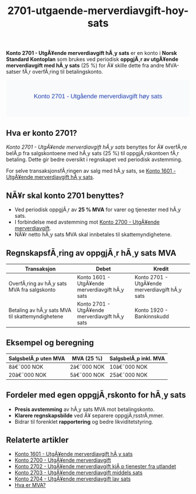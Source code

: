 ﻿---
title: "2701-utgaende-merverdiavgift-hoy-sats"
meta_title: "2701-utgaende-merverdiavgift-hoy-sats"
meta_description: '**Konto 2701 - UtgÃ¥ende merverdiavgift hÃ¸y sats** er en konto i **Norsk Standard Kontoplan** som brukes ved periodisk **oppgjÃ¸r av utgÃ¥ende merverdiavgift m...'
slug: 2701-utgaende-merverdiavgift-hoy-sats
type: blog
layout: pages/single
---

**Konto 2701 - UtgÃ¥ende merverdiavgift hÃ¸y sats** er en konto i **Norsk Standard Kontoplan** som brukes ved periodisk **oppgjÃ¸r av utgÃ¥ende merverdiavgift med hÃ¸y sats** (25 %) for Ã¥ skille dette fra andre MVA-satser fÃ¸r overfÃ¸ring til betalingskonto.

![Illustrasjon av konto 2701 UtgÃ¥ende merverdiavgift hÃ¸y sats](2701-utgaende-merverdiavgift-hoy-sats-image.svg)

## Hva er konto 2701?

*Konto 2701 - UtgÃ¥ende merverdiavgift hÃ¸y sats* benyttes for Ã¥ overfÃ¸re belÃ¸p fra salgskontoene med hÃ¸y sats (25 %) til oppgjÃ¸rskontoen fÃ¸r betaling. Dette gir bedre oversikt i regnskapet ved periodisk avstemming.

For selve transaksjonsfÃ¸ringen av salg med hÃ¸y sats, se [Konto 1601 - UtgÃ¥ende merverdiavgift hÃ¸y sats](/blogs/kontoplan/1601-utgaende-merverdiavgift-hoy-sats "Konto 1601 - UtgÃ¥ende merverdiavgift hÃ¸y sats").

## NÃ¥r skal konto 2701 benyttes?

* Ved periodisk oppgjÃ¸r av **25 % MVA** for varer og tjenester med hÃ¸y sats.
* I forbindelse med avstemming mot [Konto 2700 - UtgÃ¥ende merverdiavgift](/blogs/kontoplan/2700-utgaende-merverdiavgift "Konto 2700 - UtgÃ¥ende merverdiavgift").
* NÃ¥r netto hÃ¸y sats MVA skal innbetales til skattemyndighetene.

## RegnskapsfÃ¸ring av oppgjÃ¸r hÃ¸y sats MVA

| Transaksjon                                              | Debet                                                     | Kredit                                      |
|----------------------------------------------------------|-----------------------------------------------------------|----------------------------------------------|
| OverfÃ¸ring av hÃ¸y sats MVA fra salgskonto                | Konto 1601 - UtgÃ¥ende merverdiavgift hÃ¸y sats             | Konto 2701 - UtgÃ¥ende merverdiavgift hÃ¸y sats |
| Betaling av hÃ¸y sats MVA til skattemyndighetene          | Konto 2701 - UtgÃ¥ende merverdiavgift hÃ¸y sats             | Konto 1920 - Bankinnskudd                    |

## Eksempel og beregning

| SalgsbelÃ¸p uten MVA | MVA (25 %) | SalgsbelÃ¸p inkl. MVA |
|---------------------|------------|----------------------|
| 8â€¯000 NOK           | 2â€¯000 NOK  | 10â€¯000 NOK           |
| 20â€¯000 NOK          | 5â€¯000 NOK  | 25â€¯000 NOK           |

## Fordeler med egen oppgjÃ¸rskonto for hÃ¸y sats

* **Presis avstemming** av hÃ¸y sats MVA mot betalingskonto.
* **Klarere regnskapsbilde** ved Ã¥ separere oppgjÃ¸rsstrÃ¸mmer.
* Bidrar til forenklet **rapportering** og bedre likviditetstyring.

## Relaterte artikler

* [Konto 1601 - UtgÃ¥ende merverdiavgift hÃ¸y sats](/blogs/kontoplan/1601-utgaende-merverdiavgift-hoy-sats "Konto 1601 - UtgÃ¥ende merverdiavgift hÃ¸y sats")
* [Konto 2700 - UtgÃ¥ende merverdiavgift](/blogs/kontoplan/2700-utgaende-merverdiavgift "Konto 2700 - UtgÃ¥ende merverdiavgift")
* [Konto 2702 - UtgÃ¥ende merverdiavgift kjÃ¸p tjenester fra utlandet](/blogs/kontoplan/2702-utgaende-merverdiavgift-kjop-tjen-fra-utlandet "Konto 2702 - UtgÃ¥ende merverdiavgift kjÃ¸p tjenester fra utlandet")
* [Konto 2703 - UtgÃ¥ende merverdiavgift middels sats](/blogs/kontoplan/2703-utgaende-merverdiavgift-middels-sats "Konto 2703 - UtgÃ¥ende merverdiavgift middels sats")
* [Konto 2704 - UtgÃ¥ende merverdiavgift lav sats](/blogs/kontoplan/2704-utgaende-merverdiavgift-lav-sats "Konto 2704 - UtgÃ¥ende merverdiavgift lav sats")
* [Hva er MVA?](/blogs/regnskap/hva-er-moms-mva "Hva er MVA? MVA-regnskapsfÃ¸ring og merverdiavgift")
